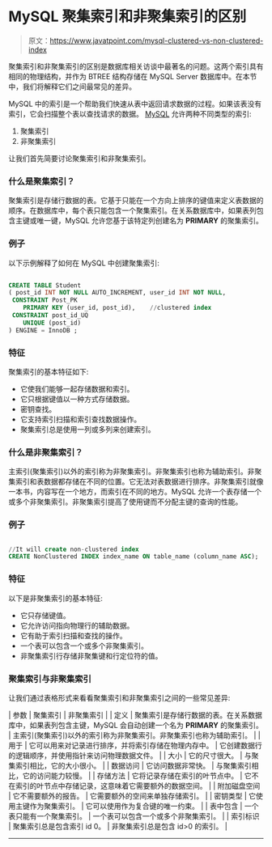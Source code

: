 # MySQL 聚集索引和非聚集索引的区别

> 原文：<https://www.javatpoint.com/mysql-clustered-vs-non-clustered-index>

聚集索引和非聚集索引的区别是数据库相关访谈中最著名的问题。这两个索引具有相同的物理结构，并作为 BTREE 结构存储在 MySQL Server 数据库中。在本节中，我们将解释它们之间最常见的差异。

MySQL 中的索引是一个帮助我们快速从表中返回请求数据的过程。如果该表没有索引，它会扫描整个表以查找请求的数据。 [MySQL](https://www.javatpoint.com/mysql-tutorial) 允许两种不同类型的索引:

1.  聚集索引
2.  非聚集索引

让我们首先简要讨论聚集索引和非聚集索引。

### 什么是聚集索引？

聚集索引是存储行数据的表。它基于只能在一个方向上排序的键值来定义表数据的顺序。在数据库中，每个表只能包含一个聚集索引。在关系数据库中，如果表列包含主键或唯一键，MySQL 允许您基于该特定列创建名为 **PRIMARY** 的聚集索引。

### 例子

以下示例解释了如何在 MySQL 中创建聚集索引:

```sql

CREATE TABLE Student
( post_id INT NOT NULL AUTO_INCREMENT, user_id INT NOT NULL,
 CONSTRAINT Post_PK
    PRIMARY KEY (user_id, post_id),    //clustered index
 CONSTRAINT post_id_UQ
    UNIQUE (post_id)             
) ENGINE = InnoDB ;

```

### 特征

聚集索引的基本特征如下:

*   它使我们能够一起存储数据和索引。
*   它只根据键值以一种方式存储数据。
*   密钥查找。
*   它支持索引扫描和索引查找数据操作。
*   聚集索引总是使用一列或多列来创建索引。

### 什么是非聚集索引？

主索引(聚集索引)以外的索引称为非聚集索引。非聚集索引也称为辅助索引。非聚集索引和表数据都存储在不同的位置。它无法对表数据进行排序。非聚集索引就像一本书，内容写在一个地方，而索引在不同的地方。MySQL 允许一个表存储一个或多个非聚集索引。非聚集索引提高了使用键而不分配主键的查询的性能。

### 例子

```sql

//It will create non-clustered index
CREATE NonClustered INDEX index_name ON table_name (column_name ASC);

```

### 特征

以下是非聚集索引的基本特征:

*   它只存储键值。
*   它允许访问指向物理行的辅助数据。
*   它有助于索引扫描和查找的操作。
*   一个表可以包含一个或多个非聚集索引。
*   非聚集索引行存储非聚集键和行定位符的值。

### 聚集索引与非聚集索引

让我们通过表格形式来看看聚集索引和非聚集索引之间的一些常见差异:

| 参数 | 聚集索引 | 非聚集索引 |
| 定义 | 聚集索引是存储行数据的表。在关系数据库中，如果表列包含主键，MySQL 会自动创建一个名为 **PRIMARY** 的聚集索引。 | 主索引(聚集索引)以外的索引称为非聚集索引。非聚集索引也称为辅助索引。 |
| 用于 | 它可以用来对记录进行排序，并将索引存储在物理内存中。 | 它创建数据行的逻辑顺序，并使用指针来访问物理数据文件。 |
| 大小 | 它的尺寸很大。 | 与聚集索引相比，它的大小很小。 |
| 数据访问 | 它访问数据非常快。 | 与聚集索引相比，它的访问能力较慢。 |
| 存储方法 | 它将记录存储在索引的叶节点中。 | 它不在索引的叶节点中存储记录，这意味着它需要额外的数据空间。 |
| 附加磁盘空间 | 它不需要额外的报告。 | 它需要额外的空间来单独存储索引。 |
| 密钥类型 | 它使用主键作为聚集索引。 | 它可以使用作为复合键的唯一约束。 |
| 表中包含 | 一个表只能有一个聚集索引。 | 一个表可以包含一个或多个非聚集索引。 |
| 索引标识 | 聚集索引总是包含索引 id 0。 | 非聚集索引总是包含 id>0 的索引。 |

* * *